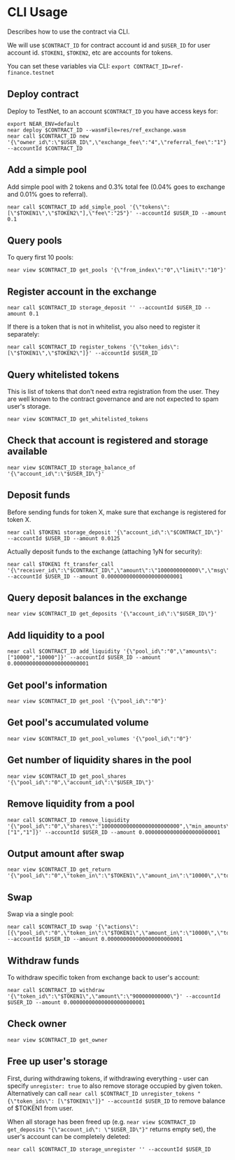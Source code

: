 # CLI Usage

Describes how to use the contract via CLI.

We will use `$CONTRACT_ID` for contract account id and `$USER_ID` for user account id.
`$TOKEN1`, `$TOKEN2`, etc are accounts for tokens.

You can set these variables via CLI: `export CONTRACT_ID=ref-finance.testnet`

## Deploy contract

Deploy to TestNet, to an account `$CONTRACT_ID` you have access keys for:

```
export NEAR_ENV=default
near deploy $CONTRACT_ID --wasmFile=res/ref_exchange.wasm
near call $CONTRACT_ID new '{\"owner_id\":\"$USER_ID\",\"exchange_fee\":"4",\"referral_fee\":"1"}' --accountId $CONTRACT_ID
```

## Add a simple pool

Add simple pool with 2 tokens and 0.3% total fee (0.04% goes to exchange and 0.01% goes to referral).

```
near call $CONTRACT_ID add_simple_pool '{\"tokens\":[\"$TOKEN1\",\"$TOKEN2\"],\"fee\":"25"}' --accountId $USER_ID --amount 0.1
```

## Query pools

To query first 10 pools:

```
near view $CONTRACT_ID get_pools '{\"from_index\":"0",\"limit\":"10"}'
```

## Register account in the exchange

```
near call $CONTRACT_ID storage_deposit '' --accountId $USER_ID --amount 0.1
```

If there is a token that is not in whitelist, you also need to register it separately:

```
near call $CONTRACT_ID register_tokens '{\"token_ids\":[\"$TOKEN1\",\"$TOKEN2\"]}' --accountId $USER_ID
```

## Query whitelisted tokens

This is list of tokens that don't need extra registration from the user. They are well known to the contract governance and are not expected to spam user's storage.

```
near view $CONTRACT_ID get_whitelisted_tokens
```

## Check that account is registered and storage available

```
near view $CONTRACT_ID storage_balance_of '{\"account_id\":\"$USER_ID\"}'
```

## Deposit funds

Before sending funds for token X, make sure that exchange is registered for token X.

```
near call $TOKEN1 storage_deposit '{\"account_id\":\"$CONTRACT_ID\"}' --accountId $USER_ID --amount 0.0125
```

Actually deposit funds to the exchange (attaching 1yN for security):

```
near call $TOKEN1 ft_transfer_call '{\"receiver_id\":\"$CONTRACT_ID\",\"amount\":\"1000000000000\",\"msg\":\"\"}' --accountId $USER_ID --amount 0.000000000000000000000001
```

## Query deposit balances in the exchange

```
near view $CONTRACT_ID get_deposits '{\"account_id\":\"$USER_ID\"}'
```

## Add liquidity to a pool

```
near call $CONTRACT_ID add_liquidity '{\"pool_id\":"0",\"amounts\":["10000","10000"]}' --accountId $USER_ID --amount 0.000000000000000000000001
```

## Get pool's information

```
near view $CONTRACT_ID get_pool '{\"pool_id\":"0"}'
```

## Get pool's accumulated volume

```
near view $CONTRACT_ID get_pool_volumes '{\"pool_id\":"0"}'
```

## Get number of liquidity shares in the pool

```
near view $CONTRACT_ID get_pool_shares '{\"pool_id\":"0",\"account_id\":\"$USER_ID\"}'
```

## Remove liquidity from a pool

```
near call $CONTRACT_ID remove_liquidity '{\"pool_id\":"0",\"shares\":"1000000000000000000000000",\"min_amounts\":["1","1"]}' --accountId $USER_ID --amount 0.000000000000000000000001
```

## Output amount after swap

```
near view $CONTRACT_ID get_return '{\"pool_id\":"0",\"token_in\":\"$TOKEN1\",\"amount_in\":\"10000\",\"token_out\":\"$TOKEN2\"}'
```

## Swap

Swap via a single pool:

```
near call $CONTRACT_ID swap '{\"actions\":[{\"pool_id\":"0",\"token_in\":\"$TOKEN1\",\"amount_in\":\"10000\",\"token_out\":\"$TOKEN2\",\"min_amount_out\":\"1\"}]}' --accountId $USER_ID --amount 0.000000000000000000000001
```

## Withdraw funds

To withdraw specific token from exchange back to user's account:

```
near call $CONTRACT_ID withdraw '{\"token_id\":\"$TOKEN1\",\"amount\":\"900000000000\"}' --accountId $USER_ID --amount 0.000000000000000000000001
```

## Check owner

```
near view $CONTRACT_ID get_owner
```

## Free up user's storage

First, during withdrawing tokens, if withdrawing everything - user can specify `unregister: true` to also remove storage occupied by given token. Alternatively can call `near call $CONTRACT_ID unregister_tokens "{\"token_ids\": [\"$TOKEN1\"]}" --accountId $USER_ID` to remove balance of $TOKEN1 from user.

When all storage has been freed up (e.g. `near view $CONTRACT_ID get_deposits "{\"account_id\": \"$USER_ID\"}"` returns empty set), the user's account can be completely deleted:

```
near call $CONTRACT_ID storage_unregister '' --accountId $USER_ID
```
